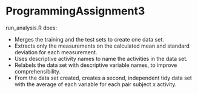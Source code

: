 # ProgrammingAssignment3

run_analysis.R does:

* Merges the training and the test sets to create one data set.
* Extracts only the measurements on the calculated mean and standard deviation for each measurement.
* Uses descriptive activity names to name the activities in the data set.
* Relabels the data set with descriptive variable names, to improve comprehensibility.
* From the data set created, creates a second, independent tidy data set with the average of each variable for each pair subject x activity.
